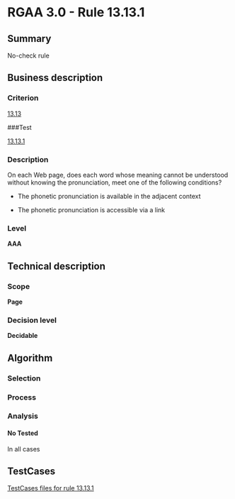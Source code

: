 # RGAA 3.0 -  Rule 13.13.1

## Summary

No-check rule

## Business description

### Criterion

[13.13](http://asqatasun.github.io/RGAA--3.0--EN/RGAA3.0_Criteria_English_version_v1.html#crit-13-13)

###Test

[13.13.1](http://asqatasun.github.io/RGAA--3.0--EN/RGAA3.0_Criteria_English_version_v1.html#test-13-13-1)

### Description
On each Web page, does
    each word whose meaning cannot be understood without
    knowing the pronunciation, meet one of the following
    conditions?
    <ul><li> The phonetic pronunciation is available in the
   adjacent context</li>
  <li> The phonetic pronunciation is accessible via a
   link</li>
    </ul> 


### Level

**AAA**

## Technical description

### Scope

**Page**

### Decision level

**Decidable**

## Algorithm

### Selection

### Process

### Analysis

#### No Tested 

In all cases









##  TestCases 

[TestCases files for rule 13.13.1](https://github.com/Asqatasun/Asqatasun/tree/master/rules/rules-rgaa3.0/src/test/resources/testcases/rgaa30/Rgaa30Rule131301/) 


